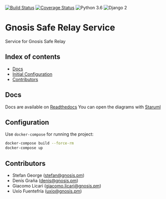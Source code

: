 [![Build Status](https://travis-ci.org/gnosis/safe-relay-service.svg?branch=master)](https://travis-ci.org/gnosis/safe-relay-service)
[![Coverage Status](https://coveralls.io/repos/github/gnosis/safe-relay-service/badge.svg?branch=master)](https://coveralls.io/github/gnosis/safe-relay-service?branch=master)
![Python 3.6](https://img.shields.io/badge/Python-3.6-blue.svg)
![Django 2](https://img.shields.io/badge/Django-2-blue.svg)

# Gnosis Safe Relay Service
Service for Gnosis Safe Relay

## Index of contents

- [Docs](#docs)
- [Initial Configuration](#configuration)
- [Contributors](#contributors)

Docs
------------
Docs are available on [Readthedocs](https://gnosis-safe.readthedocs.io/en/latest/services/relay.html)
You can open the diagrams with [Staruml](http://staruml.io/)

Configuration
------------
Use `docker-compose` for running the project:

```bash
docker-compose build --force-rm
docker-compose up
```

Contributors
------------
- Stefan George (stefan@gnosis.pm)
- Denís Graña (denis@gnosis.pm)
- Giacomo Licari (giacomo.licari@gnosis.pm)
- Uxío Fuentefría (uxio@gnosis.pm)
